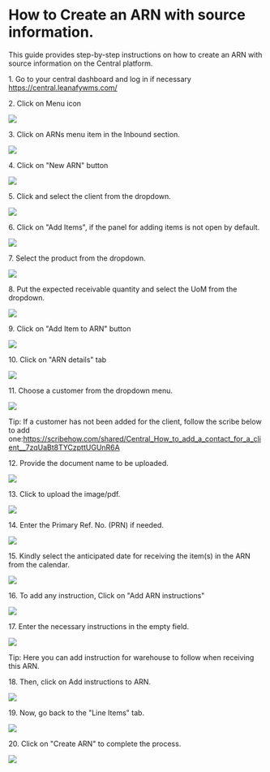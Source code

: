 # How to Create an ARN with source information.


This guide provides step-by-step instructions on how to create an ARN with source information on the Central platform.

1\. Go to your central dashboard and log in if necessary <https://central.leanafywms.com/>


2\. Click on Menu icon

![](https://ajeuwbhvhr.cloudimg.io/colony-recorder.s3.amazonaws.com/files/2023-09-21/4728281c-9cf0-4f13-a7eb-b526df5da2c4/ascreenshot.jpeg?tl_px=0,0&br_px=1719,961&force_format=png&width=1120.0&wat=1&wat_opacity=0.7&wat_gravity=northwest&wat_url=https://colony-recorder.s3.us-west-1.amazonaws.com/images/watermarks/FB923C_standard.png&wat_pad=57,31)


3\. Click on ARNs menu item in the Inbound section.

![](https://ajeuwbhvhr.cloudimg.io/colony-recorder.s3.amazonaws.com/files/2023-09-21/2886759c-d78c-48d1-8e0b-ddeb5dab9b0e/ascreenshot.jpeg?tl_px=0,135&br_px=2293,1416&force_format=png&width=1120.0&wat=1&wat_opacity=0.7&wat_gravity=northwest&wat_url=https://colony-recorder.s3.us-west-1.amazonaws.com/images/watermarks/FB923C_standard.png&wat_pad=273,277)


4\. Click on "New ARN" button

![](https://ajeuwbhvhr.cloudimg.io/colony-recorder.s3.amazonaws.com/files/2023-09-21/35e72a72-5a0f-4769-b8b9-c0dd8f147c2a/ascreenshot.jpeg?tl_px=646,0&br_px=2940,1281&force_format=png&width=1120.0&wat=1&wat_opacity=0.7&wat_gravity=northwest&wat_url=https://colony-recorder.s3.us-west-1.amazonaws.com/images/watermarks/FB923C_standard.png&wat_pad=964,114)


5\. Click and select the client from the dropdown.

![](https://ajeuwbhvhr.cloudimg.io/colony-recorder.s3.amazonaws.com/files/2023-09-21/317f4da2-0b36-4868-a5d4-558718390728/ascreenshot.jpeg?tl_px=0,0&br_px=2293,1281&force_format=png&width=1120.0&wat=1&wat_opacity=0.7&wat_gravity=northwest&wat_url=https://colony-recorder.s3.us-west-1.amazonaws.com/images/watermarks/FB923C_standard.png&wat_pad=306,191)


6\. Click on "Add Items", if the panel for adding items is not open by default.

![](https://ajeuwbhvhr.cloudimg.io/colony-recorder.s3.amazonaws.com/files/2023-09-21/b4041ee5-3293-42c1-bfa7-bb761c64b71b/ascreenshot.jpeg?tl_px=169,0&br_px=2462,1281&force_format=png&width=1120.0&wat=1&wat_opacity=0.7&wat_gravity=northwest&wat_url=https://colony-recorder.s3.us-west-1.amazonaws.com/images/watermarks/FB923C_standard.png&wat_pad=524,186)


7\. Select the product from the dropdown.

![](https://ajeuwbhvhr.cloudimg.io/colony-recorder.s3.amazonaws.com/files/2023-09-21/d856e09e-48d9-47ab-917d-7af5e9095d2a/user_cropped_screenshot.jpeg?tl_px=646,0&br_px=2940,1281&force_format=png&width=1120.0&wat=1&wat_opacity=0.7&wat_gravity=northwest&wat_url=https://colony-recorder.s3.us-west-1.amazonaws.com/images/watermarks/FB923C_standard.png&wat_pad=644,153)


8\. Put the expected receivable quantity and select the UoM from the dropdown.

![](https://ajeuwbhvhr.cloudimg.io/colony-recorder.s3.amazonaws.com/files/2023-09-21/c43ea893-5690-4f3d-ba60-1035aa2a68b9/ascreenshot.jpeg?tl_px=1204,265&br_px=2924,1226&force_format=png&width=1120.0&wat=1&wat_opacity=0.7&wat_gravity=northwest&wat_url=https://colony-recorder.s3.us-west-1.amazonaws.com/images/watermarks/FB923C_standard.png&wat_pad=524,277)


9\. Click on "Add Item to ARN" button

![](https://ajeuwbhvhr.cloudimg.io/colony-recorder.s3.amazonaws.com/files/2023-09-21/7184c240-3ebf-4275-985a-a27a6e604efc/ascreenshot.jpeg?tl_px=646,324&br_px=2940,1606&force_format=png&width=1120.0&wat=1&wat_opacity=0.7&wat_gravity=northwest&wat_url=https://colony-recorder.s3.us-west-1.amazonaws.com/images/watermarks/FB923C_standard.png&wat_pad=536,529)


10\. Click on "ARN details" tab

![](https://ajeuwbhvhr.cloudimg.io/colony-recorder.s3.amazonaws.com/files/2023-09-21/feb2cd38-4f26-4b0d-b4a6-2614c8bc51b8/ascreenshot.jpeg?tl_px=0,0&br_px=2293,1281&force_format=png&width=1120.0&wat=1&wat_opacity=0.7&wat_gravity=northwest&wat_url=https://colony-recorder.s3.us-west-1.amazonaws.com/images/watermarks/FB923C_standard.png&wat_pad=208,95)


11\. Choose a customer from the dropdown menu.

![](https://ajeuwbhvhr.cloudimg.io/colony-recorder.s3.amazonaws.com/files/2023-09-21/06c699e7-a004-42b9-8c4e-f04bff3f800a/user_cropped_screenshot.jpeg?tl_px=0,0&br_px=2293,1281&force_format=png&width=1120.0&wat=1&wat_opacity=0.7&wat_gravity=northwest&wat_url=https://colony-recorder.s3.us-west-1.amazonaws.com/images/watermarks/FB923C_standard.png&wat_pad=375,208)


Tip: If a customer has not been added for the client, follow the scribe below to add one:<https://scribehow.com/shared/Central_How_to_add_a_contact_for_a_client__7zqUaBt8TYCzpttUGUnR6A>


12\. Provide the document name to be uploaded.

![](https://ajeuwbhvhr.cloudimg.io/colony-recorder.s3.amazonaws.com/files/2023-09-21/73e8af50-d87b-43ea-9d81-ba30fea52014/ascreenshot.jpeg?tl_px=0,151&br_px=1719,1112&force_format=png&width=1120.0&wat=1&wat_opacity=0.7&wat_gravity=northwest&wat_url=https://colony-recorder.s3.us-west-1.amazonaws.com/images/watermarks/FB923C_standard.png&wat_pad=378,276)


13\. Click to upload the image/pdf.

![](https://ajeuwbhvhr.cloudimg.io/colony-recorder.s3.amazonaws.com/files/2023-09-21/f4d96c06-608f-4976-aff8-fe48a520a25c/ascreenshot.jpeg?tl_px=0,99&br_px=2293,1380&force_format=png&width=1120.0&wat=1&wat_opacity=0.7&wat_gravity=northwest&wat_url=https://colony-recorder.s3.us-west-1.amazonaws.com/images/watermarks/FB923C_standard.png&wat_pad=221,277)


14\. Enter the Primary Ref. No. (PRN) if needed.

![](https://ajeuwbhvhr.cloudimg.io/colony-recorder.s3.amazonaws.com/files/2023-09-21/9739df85-5cac-4ff6-80d3-af26c3bcfb37/ascreenshot.jpeg?tl_px=0,239&br_px=2293,1520&force_format=png&width=1120.0&wat=1&wat_opacity=0.7&wat_gravity=northwest&wat_url=https://colony-recorder.s3.us-west-1.amazonaws.com/images/watermarks/FB923C_standard.png&wat_pad=237,277)


15\. Kindly select the anticipated date for receiving the item(s) in the ARN from the calendar.

![](https://ajeuwbhvhr.cloudimg.io/colony-recorder.s3.amazonaws.com/files/2023-09-21/00a9288c-11c8-476d-89a4-b806ce7706c4/ascreenshot.jpeg?tl_px=0,324&br_px=2293,1606&force_format=png&width=1120.0&wat=1&wat_opacity=0.7&wat_gravity=northwest&wat_url=https://colony-recorder.s3.us-west-1.amazonaws.com/images/watermarks/FB923C_standard.png&wat_pad=239,338)


16\. To add any instruction, Click on "Add ARN instructions"

![](https://ajeuwbhvhr.cloudimg.io/colony-recorder.s3.amazonaws.com/files/2023-09-21/4c9b5a9e-f7b4-4067-ac20-4aebe78d57b1/ascreenshot.jpeg?tl_px=0,644&br_px=1719,1606&force_format=png&width=1120.0&wat=1&wat_opacity=0.7&wat_gravity=northwest&wat_url=https://colony-recorder.s3.us-west-1.amazonaws.com/images/watermarks/FB923C_standard.png&wat_pad=346,402)


17\. Enter the necessary instructions in the empty field.

![](https://ajeuwbhvhr.cloudimg.io/colony-recorder.s3.amazonaws.com/files/2023-09-21/41f32997-302d-40f6-98f8-9d1805a9a1dc/ascreenshot.jpeg?tl_px=0,0&br_px=2940,1606&force_format=png&width=1120.0&wat=1&wat_opacity=0.7&wat_gravity=northwest&wat_url=https://colony-recorder.s3.us-west-1.amazonaws.com/images/watermarks/FB923C_standard.png&wat_pad=704,142)


Tip: Here you can add instruction for warehouse to follow when receiving this ARN.


18\. Then, click on Add instructions to ARN.

![](https://ajeuwbhvhr.cloudimg.io/colony-recorder.s3.amazonaws.com/files/2023-09-21/ed3f7fe9-42e3-473a-b267-5759696b0170/user_cropped_screenshot.jpeg?tl_px=0,0&br_px=2940,1606&force_format=png&width=1120.0&wat=1&wat_opacity=0.7&wat_gravity=northwest&wat_url=https://colony-recorder.s3.us-west-1.amazonaws.com/images/watermarks/FB923C_standard.png&wat_pad=696,533)


19\. Now, go back to the "Line Items" tab.

![](https://ajeuwbhvhr.cloudimg.io/colony-recorder.s3.amazonaws.com/files/2023-09-21/49618920-e347-4589-97b3-3e5fee1e3999/user_cropped_screenshot.jpeg?tl_px=0,0&br_px=2293,1281&force_format=png&width=1120.0&wat=1&wat_opacity=0.7&wat_gravity=northwest&wat_url=https://colony-recorder.s3.us-west-1.amazonaws.com/images/watermarks/FB923C_standard.png&wat_pad=54,93)


20\. Click on "Create ARN" to complete the process.

![](https://ajeuwbhvhr.cloudimg.io/colony-recorder.s3.amazonaws.com/files/2023-09-21/f62e517b-ed86-43f3-a14d-5b955c88922a/ascreenshot.jpeg?tl_px=9,324&br_px=2302,1606&force_format=png&width=1120.0&wat=1&wat_opacity=0.7&wat_gravity=northwest&wat_url=https://colony-recorder.s3.us-west-1.amazonaws.com/images/watermarks/FB923C_standard.png&wat_pad=524,527)